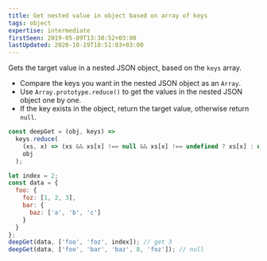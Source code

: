 ```yaml
---
title: Get nested value in object based on array of keys
tags: object
expertise: intermediate
firstSeen: 2019-05-09T13:30:52+03:00
lastUpdated: 2020-10-19T18:51:03+03:00
---
```


Gets the target value in a nested JSON object, based on the `keys` array.

- Compare the keys you want in the nested JSON object as an `Array`.
- Use `Array.prototype.reduce()` to get the values in the nested JSON object one by one.
- If the key exists in the object, return the target value, otherwise return `null`.

```js
const deepGet = (obj, keys) =>
  keys.reduce(
    (xs, x) => (xs && xs[x] !== null && xs[x] !== undefined ? xs[x] : null),
    obj
  );
```

```js
let index = 2;
const data = {
  foo: {
    foz: [1, 2, 3],
    bar: {
      baz: ['a', 'b', 'c']
    }
  }
};
deepGet(data, ['foo', 'foz', index]); // get 3
deepGet(data, ['foo', 'bar', 'baz', 8, 'foz']); // null
```
